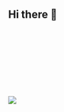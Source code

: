 ## Hi there 👋

<!--
**eHorn96/eHorn96** is a ✨ _special_ ✨ repository because its `README.md` (this file) appears on your GitHub profile.

Here are some ideas to get you started:

- 🔭 I’m currently working on ...
- 🌱 I’m currently learning ...
- 👯 I’m looking to collaborate on ...
- 🤔 I’m looking for help with ...
- 💬 Ask me about ...
- 📫 How to reach me: ...
- 😄 Pronouns: ...
- ⚡ Fun fact: ...
-->

<img src=https://wakatime.com/share/@4986ca22-70e2-4b82-859b-cb3f6b7ba860/08381227-e63a-4ffb-acde-c749e727838d.png>

<svg src="https://wakatime.com/share/@4986ca22-70e2-4b82-859b-cb3f6b7ba860/48f6df8e-60ff-4b80-bf9f-71cb3965efc1.svg"/>
